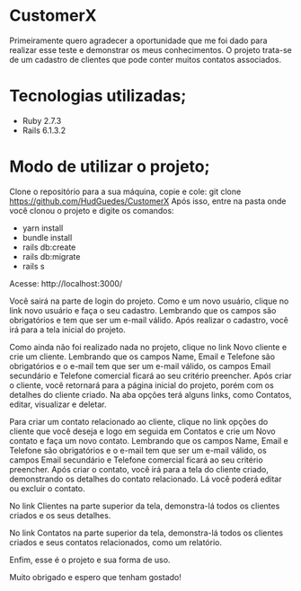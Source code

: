 # CustomerX

Primeiramente quero agradecer a oportunidade que me foi dado para realizar esse teste e demonstrar os meus conhecimentos.
O projeto trata-se de um cadastro de clientes que pode conter muitos contatos associados.

# Tecnologias utilizadas;

- Ruby 2.7.3
- Rails 6.1.3.2

# Modo de utilizar o projeto;

Clone o repositório para a sua máquina, copie e cole: git clone https://github.com/HudGuedes/CustomerX
Após isso, entre na pasta onde você clonou o projeto e digite os comandos:

- yarn install
- bundle install
- rails db:create
- rails db:migrate
- rails s

Acesse: http://localhost:3000/

Você sairá na parte de login do projeto. Como e um novo usuário, clique no link novo usuário e faça o seu cadastro. Lembrando que os campos são obrigatórios e tem que ser um e-mail válido. Após realizar o cadastro, você irá para a tela inicial do projeto.

Como ainda não foi realizado nada no projeto, clique no link Novo cliente e crie um cliente. Lembrando que os campos Name, Email e Telefone são obrigatórios e o e-mail tem que ser um e-mail válido, os campos Email secundário e Telefone comercial ficará ao seu critério preencher. Após criar o cliente, você retornará para a página inicial do projeto, porém com os detalhes do cliente criado. Na aba opções terá alguns links, como Contatos, editar, visualizar e deletar. 

Para criar um contato relacionado ao cliente, clique no link opções do cliente que você deseja e logo em seguida em Contatos e crie um Novo contato e faça um novo contato. Lembrando que os campos Name, Email e Telefone são obrigatórios e o e-mail tem que ser um e-mail válido, os campos Email secundário e Telefone comercial ficará ao seu critério preencher. Após criar o contato, você irá para a tela do cliente criado, demonstrando os detalhes do contato relacionado. Lá você poderá editar ou excluir o contato.

No link Clientes na parte superior da tela, demonstra-lá todos os clientes criados e os seus detalhes.

No link Contatos na parte superior da tela, demonstra-lá todos os clientes criados e seus contatos relacionados, como um relatório.

Enfim, esse é o projeto e sua forma de uso.

Muito obrigado e espero que tenham gostado!